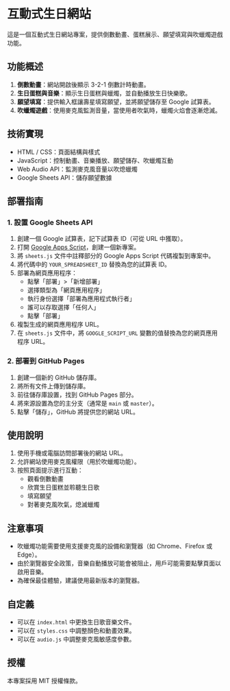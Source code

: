 # 互動式生日網站

這是一個互動式生日網站專案，提供倒數動畫、蛋糕展示、願望填寫與吹蠟燭遊戲功能。

## 功能概述

1. **倒數動畫**：網站開啟後顯示 3-2-1 倒數計時動畫。
2. **生日蛋糕與音樂**：顯示生日蛋糕與蠟燭，並自動播放生日快樂歌。
3. **願望填寫**：提供輸入框讓壽星填寫願望，並將願望儲存至 Google 試算表。
4. **吹蠟燭遊戲**：使用麥克風監測音量，當使用者吹氣時，蠟燭火焰會逐漸熄滅。

## 技術實現

- HTML / CSS：頁面結構與樣式
- JavaScript：控制動畫、音樂播放、願望儲存、吹蠟燭互動
- Web Audio API：監測麥克風音量以吹熄蠟燭
- Google Sheets API：儲存願望數據

## 部署指南

### 1. 設置 Google Sheets API

1. 創建一個 Google 試算表，記下試算表 ID（可從 URL 中獲取）。
2. 打開 [Google Apps Script](https://script.google.com/)，創建一個新專案。
3. 將 `sheets.js` 文件中註釋部分的 Google Apps Script 代碼複製到專案中。
4. 將代碼中的 `YOUR_SPREADSHEET_ID` 替換為您的試算表 ID。
5. 部署為網頁應用程序：
   - 點擊「部署」>「新增部署」
   - 選擇類型為「網頁應用程序」
   - 執行身份選擇「部署為應用程式執行者」
   - 誰可以存取選擇「任何人」
   - 點擊「部署」
6. 複製生成的網頁應用程序 URL。
7. 在 `sheets.js` 文件中，將 `GOOGLE_SCRIPT_URL` 變數的值替換為您的網頁應用程序 URL。

### 2. 部署到 GitHub Pages

1. 創建一個新的 GitHub 儲存庫。
2. 將所有文件上傳到儲存庫。
3. 前往儲存庫設置，找到 GitHub Pages 部分。
4. 將來源設置為您的主分支（通常是 `main` 或 `master`）。
5. 點擊「儲存」，GitHub 將提供您的網站 URL。

## 使用說明

1. 使用手機或電腦訪問部署後的網站 URL。
2. 允許網站使用麥克風權限（用於吹蠟燭功能）。
3. 按照頁面提示進行互動：
   - 觀看倒數動畫
   - 欣賞生日蛋糕並聆聽生日歌
   - 填寫願望
   - 對著麥克風吹氣，熄滅蠟燭

## 注意事項

- 吹蠟燭功能需要使用支援麥克風的設備和瀏覽器（如 Chrome、Firefox 或 Edge）。
- 由於瀏覽器安全政策，音樂自動播放可能會被阻止，用戶可能需要點擊頁面以啟用音樂。
- 為確保最佳體驗，建議使用最新版本的瀏覽器。

## 自定義

- 可以在 `index.html` 中更換生日歌音樂文件。
- 可以在 `styles.css` 中調整顏色和動畫效果。
- 可以在 `audio.js` 中調整麥克風敏感度參數。

## 授權

本專案採用 MIT 授權條款。 
